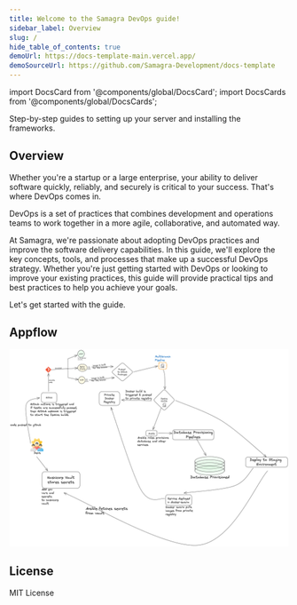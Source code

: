 ```yaml
---
title: Welcome to the Samagra DevOps guide!
sidebar_label: Overview
slug: /
hide_table_of_contents: true
demoUrl: https://docs-template-main.vercel.app/
demoSourceUrl: https://github.com/Samagra-Development/docs-template
---
```


import DocsCard from '@components/global/DocsCard';
import DocsCards from '@components/global/DocsCards';

<head>
  <title>Welcome to the Samagra DevOps guide!</title>
  <meta
    name="description"
    content="your meta description"
  />
  <link rel="rel" href="href" />

  <meta property="og:url" content="https://docs-template-main.vercel.app" />
</head>

<intro-end />

<DocsCards>
  <DocsCard header="Installation Guide" href="/intro/cli" icon="/icons/guide-installation-icon.svg" hoverIcon="/icons/guide-installation-icon-hover.svg">
    <p>Step-by-step guides to setting up your server and installing the frameworks.</p>
  </DocsCard>

</DocsCards>

## Overview

Whether you're a startup or a large enterprise, your ability to deliver software quickly, reliably, and securely is critical to your success. That's where DevOps comes in.

DevOps is a set of practices that combines development and operations teams to work together in a more agile, collaborative, and automated way.

At Samagra, we're passionate about adopting DevOps practices and improve the software delivery capabilities. In this guide, we'll explore the key concepts, tools, and processes that make up a successful DevOps strategy. Whether you're just getting started with DevOps or looking to improve your existing practices, this guide will provide practical tips and best practices to help you achieve your goals.

Let's get started with the guide.



## Appflow
![samagra-devops architecture](../docs/assets/samagra_arch.png)



## License

MIT License

